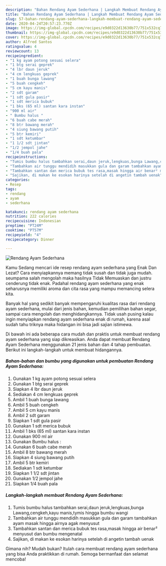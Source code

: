 ```yaml
---
description: "Bahan Rendang Ayam Sederhana | Langkah Membuat Rendang Ayam Sederhana Yang Enak dan Simpel"
title: "Bahan Rendang Ayam Sederhana | Langkah Membuat Rendang Ayam Sederhana Yang Enak dan Simpel"
slug: 57-bahan-rendang-ayam-sederhana-langkah-membuat-rendang-ayam-sederhana-yang-enak-dan-simpel
date: 2020-04-24T20:57:23.770Z
image: https://img-global.cpcdn.com/recipes/e9d0322d13630b77/751x532cq70/rendang-ayam-sederhana-foto-resep-utama.jpg
thumbnail: https://img-global.cpcdn.com/recipes/e9d0322d13630b77/751x532cq70/rendang-ayam-sederhana-foto-resep-utama.jpg
cover: https://img-global.cpcdn.com/recipes/e9d0322d13630b77/751x532cq70/rendang-ayam-sederhana-foto-resep-utama.jpg
author: Alfred Santos
ratingvalue: 4
reviewcount: 13
recipeingredient:
- "1 kg ayam potong sesuai selera"
- "1 btg serai geprek"
- "4 lbr daun jeruk"
- "4 cm lengkuas geprek"
- "1 buah bunga lawang"
- "5 buah cengkeh"
- "5 cm kayu manis"
- "2 sdt garam"
- "1 sdt gula pasir"
- "1 sdt merica bubuk"
- "1 bks (65 ml) santan kara instan"
- "900 ml air"
- " Bumbu halus "
- "6 buah cabe merah"
- "8 btr bawang merah"
- "4 siung bawang putih"
- "5 btr kemiri"
- "1 sdt ketumbar"
- "1 1/2 sdt jintan"
- "1/2 jempol jahe"
- "1/4 buah pala"
recipeinstructions:
- "Tumis bumbu halus tambahkan serai,daun jeruk,lengkuas,bunga Lawang,cengkeh,kayu manis,tymis hingga bumbu wangi"
- "Tambahkan air tunggu mendidih masukkan gula dan garam tambahkan ayam masak hingga airnya agak menyusut"
- "Tambahkan santan dan merica bubuk tes rasa,masak hingga air benar² menyusut dan bumbu mengenatal"
- "Sajikan, di makan ke esokan harinya setelah di angetin tambah uenak"
categories:
- Resep
tags:
- rendang
- ayam
- sederhana

katakunci: rendang ayam sederhana 
nutrition: 222 calories
recipecuisine: Indonesian
preptime: "PT24M"
cooktime: "PT57M"
recipeyield: "4"
recipecategory: Dinner

---
```



![Rendang Ayam Sederhana](https://img-global.cpcdn.com/recipes/e9d0322d13630b77/751x532cq70/rendang-ayam-sederhana-foto-resep-utama.jpg)

Kamu Sedang mencari ide resep rendang ayam sederhana yang Enak Dan Lezat? Cara menyiapkannya memang tidak susah dan tidak juga mudah. seumpama salah mengolah maka hasilnya Tidak Memuaskan dan justru cenderung tidak enak. Padahal rendang ayam sederhana yang enak seharusnya memiliki aroma dan cita rasa yang mampu memancing selera kita.

Banyak hal yang sedikit banyak mempengaruhi kualitas rasa dari rendang ayam sederhana, mulai dari jenis bahan, kemudian pemilihan bahan segar, sampai cara mengolah dan menghidangkannya. Tidak usah pusing kalau ingin menyiapkan rendang ayam sederhana enak di rumah, karena asal sudah tahu triknya maka hidangan ini bisa jadi sajian istimewa.




Di bawah ini ada beberapa cara mudah dan praktis untuk membuat rendang ayam sederhana yang siap dikreasikan. Anda dapat membuat Rendang Ayam Sederhana menggunakan 21 jenis bahan dan 4 tahap pembuatan. Berikut ini langkah-langkah untuk membuat hidangannya.

<!--inarticleads1-->

##### Bahan-bahan dan bumbu yang digunakan untuk pembuatan Rendang Ayam Sederhana:

1. Gunakan 1 kg ayam potong sesuai selera
1. Gunakan 1 btg serai geprek
1. Siapkan 4 lbr daun jeruk
1. Sediakan 4 cm lengkuas geprek
1. Ambil 1 buah bunga lawang
1. Ambil 5 buah cengkeh
1. Ambil 5 cm kayu manis
1. Ambil 2 sdt garam
1. Siapkan 1 sdt gula pasir
1. Gunakan 1 sdt merica bubuk
1. Ambil 1 bks (65 ml) santan kara instan
1. Gunakan 900 ml air
1. Gunakan  Bumbu halus :
1. Gunakan 6 buah cabe merah
1. Ambil 8 btr bawang merah
1. Siapkan 4 siung bawang putih
1. Ambil 5 btr kemiri
1. Sediakan 1 sdt ketumbar
1. Siapkan 1 1/2 sdt jintan
1. Gunakan 1/2 jempol jahe
1. Siapkan 1/4 buah pala




<!--inarticleads2-->

##### Langkah-langkah membuat Rendang Ayam Sederhana:

1. Tumis bumbu halus tambahkan serai,daun jeruk,lengkuas,bunga Lawang,cengkeh,kayu manis,tymis hingga bumbu wangi
1. Tambahkan air tunggu mendidih masukkan gula dan garam tambahkan ayam masak hingga airnya agak menyusut
1. Tambahkan santan dan merica bubuk tes rasa,masak hingga air benar² menyusut dan bumbu mengenatal
1. Sajikan, di makan ke esokan harinya setelah di angetin tambah uenak




Gimana nih? Mudah bukan? Itulah cara membuat rendang ayam sederhana yang bisa Anda praktikkan di rumah. Semoga bermanfaat dan selamat mencoba!
